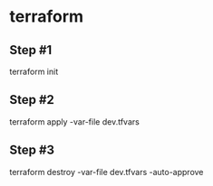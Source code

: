 # terraform

## Step #1 
terraform init

## Step #2
terraform apply -var-file dev.tfvars

## Step #3
terraform destroy -var-file dev.tfvars -auto-approve
